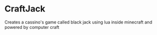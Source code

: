 # CraftJack
 Creates a cassino's game called black jack using lua inside minecraft and powered by computer craft
